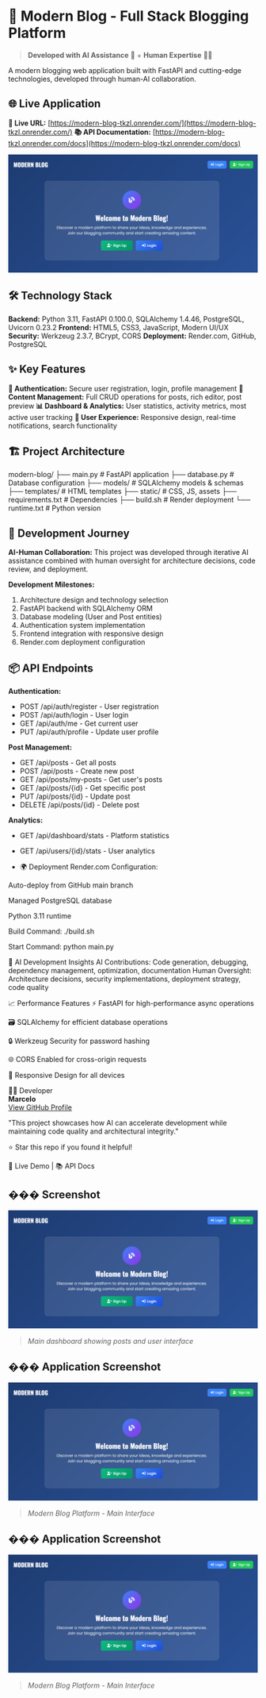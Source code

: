 # 🚀 Modern Blog - Full Stack Blogging Platform

> **Developed with AI Assistance** 🤖 + **Human Expertise** 👨‍💻

A modern blogging web application built with FastAPI and cutting-edge technologies, developed through human-AI collaboration.

## 🌐 Live Application
**🔗 Live URL:** [https://modern-blog-tkzl.onrender.com/](https://modern-blog-tkzl.onrender.com/)
**📚 API Documentation:** [https://modern-blog-tkzl.onrender.com/docs](https://modern-blog-tkzl.onrender.com/docs)

![Modern Blog Application](static/images/screenshot.png)

## 🛠 Technology Stack
**Backend:** Python 3.11, FastAPI 0.100.0, SQLAlchemy 1.4.46, PostgreSQL, Uvicorn 0.23.2
**Frontend:** HTML5, CSS3, JavaScript, Modern UI/UX
**Security:** Werkzeug 2.3.7, BCrypt, CORS
**Deployment:** Render.com, GitHub, PostgreSQL

## ✨ Key Features
**🔐 Authentication:** Secure user registration, login, profile management
**📝 Content Management:** Full CRUD operations for posts, rich editor, post preview
**📊 Dashboard & Analytics:** User statistics, activity metrics, most active user tracking
**🎨 User Experience:** Responsive design, real-time notifications, search functionality

## 🏗 Project Architecture

modern-blog/
├── main.py # FastAPI application
├── database.py # Database configuration
├── models/ # SQLAlchemy models & schemas
├── templates/ # HTML templates
├── static/ # CSS, JS, assets
├── requirements.txt # Dependencies
├── build.sh # Render deployment
└── runtime.txt # Python version


## 🚀 Development Journey
**AI-Human Collaboration:** This project was developed through iterative AI assistance combined with human oversight for architecture decisions, code review, and deployment.

**Development Milestones:**
1. Architecture design and technology selection
2. FastAPI backend with SQLAlchemy ORM
3. Database modeling (User and Post entities)
4. Authentication system implementation
5. Frontend integration with responsive design
6. Render.com deployment configuration

## 📦 API Endpoints
**Authentication:**
- POST /api/auth/register - User registration
- POST /api/auth/login - User login
- GET /api/auth/me - Get current user
- PUT /api/auth/profile - Update user profile

**Post Management:**
- GET /api/posts - Get all posts
- POST /api/posts - Create new post
- GET /api/posts/my-posts - Get user's posts
- GET /api/posts/{id} - Get specific post
- PUT /api/posts/{id} - Update post
- DELETE /api/posts/{id} - Delete post

**Analytics:**
- GET /api/dashboard/stats - Platform statistics
- GET /api/users/{id}/stats - User analytics

- 🌍 Deployment
Render.com Configuration:

Auto-deploy from GitHub main branch

Managed PostgreSQL database

Python 3.11 runtime

Build Command: ./build.sh

Start Command: python main.py

🤖 AI Development Insights
AI Contributions: Code generation, debugging, dependency management, optimization, documentation
Human Oversight: Architecture decisions, security implementations, deployment strategy, code quality

📈 Performance Features
⚡ FastAPI for high-performance async operations

🗃️ SQLAlchemy for efficient database operations

🔒 Werkzeug Security for password hashing

🌐 CORS Enabled for cross-origin requests

📱 Responsive Design for all devices

👨‍💻 Developer  
**Marcelo**  
[View GitHub Profile](https://github.com/MarceloAdan73)

"This project showcases how AI can accelerate development while maintaining code quality and architectural integrity."

⭐ Star this repo if you found it helpful!

🚀 Live Demo | 📚 API Docs


## ��� Screenshot

![Modern Blog Screenshot](static/images/screenshot.png)

> *Main dashboard showing posts and user interface*


## ��� Application Screenshot

![Modern Blog Application](static/images/screenshot.png)

> *Modern Blog Platform - Main Interface*


## ��� Application Screenshot

![Modern Blog Application](static/images/screenshot.png)

> *Modern Blog Platform - Main Interface*

